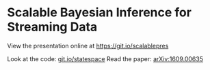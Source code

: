 # Scalable Bayesian Inference for Streaming Data

View the presentation online at https://git.io/scalablepres

Look at the code: [git.io/statespace](https://git.io/statespace)
Read the paper: [arXiv:1609.00635](https://arxiv.org/abs/1609.00635)
